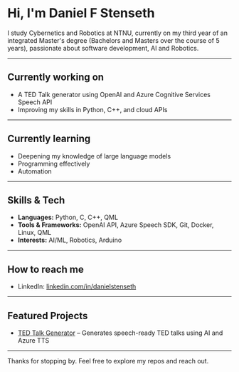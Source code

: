 # Hi, I'm Daniel F Stenseth

I study Cybernetics and Robotics at NTNU, currently on my third year of an integrated Master's degree (Bachelors and Masters over the course of 5 years), passionate about software development, AI and Robotics.

---

## Currently working on

- A TED Talk generator using OpenAI and Azure Cognitive Services Speech API
- Improving my skills in Python, C++, and cloud APIs

---

## Currently learning

- Deepening my knowledge of large language models
- Programming effectively
- Automation

---

## Skills & Tech

- **Languages:** Python, C, C++, QML
- **Tools & Frameworks:** OpenAI API, Azure Speech SDK, Git, Docker, Linux, QML
- **Interests:** AI/ML, Robotics, Arduino

---

## How to reach me

- LinkedIn: [linkedin.com/in/danielstenseth](www.linkedin.com/in/daniel-fosli-stenseth-158024322)   

---

## Featured Projects

- [TED Talk Generator](https://github.com/dfosli/tedTalk-maker) – Generates speech-ready TED talks using AI and Azure TTS  

---

Thanks for stopping by. Feel free to explore my repos and reach out.
